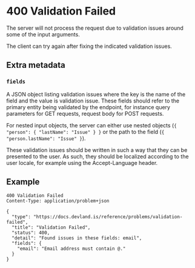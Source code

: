 # 400 Validation Failed

The server will not process the request due to validation issues around some of the input arguments.

The client can try again after fixing the indicated validation issues.

## Extra metadata

### `fields`

A JSON object listing validation issues where the key is the name of the field and the value is validation issue. These fields should refer to the primary entity being validated by the endpoint, for instance query parameters for GET requests, request body for POST requests.

For nested input objects, the server can either use nested objects (`{ "person": { "lastName": "Issue" } }` or the path to the field (`{ "person.lastName": "Issue" }`).

These validation issues should be written in such a way that they can be presented to the user. As such, they should be localized according to the user locale, for example using the Accept-Language header.

## Example

```
400 Validation Failed
Content-Type: application/problem+json

{
  "type": "https://docs.devland.is/reference/problems/validation-failed",
  "title": "Validation Failed",
  "status": 400,
  "detail": "Found issues in these fields: email",
  "fields": {
    "email": "Email address must contain @."
  }
}
``` 
